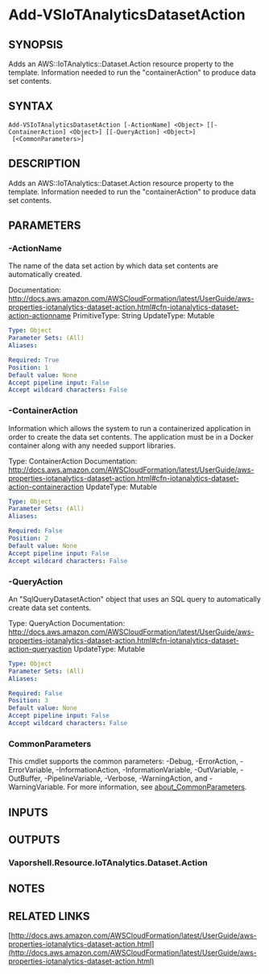 # Add-VSIoTAnalyticsDatasetAction

## SYNOPSIS
Adds an AWS::IoTAnalytics::Dataset.Action resource property to the template.
Information needed to run the "containerAction" to produce data set contents.

## SYNTAX

```
Add-VSIoTAnalyticsDatasetAction [-ActionName] <Object> [[-ContainerAction] <Object>] [[-QueryAction] <Object>]
 [<CommonParameters>]
```

## DESCRIPTION
Adds an AWS::IoTAnalytics::Dataset.Action resource property to the template.
Information needed to run the "containerAction" to produce data set contents.

## PARAMETERS

### -ActionName
The name of the data set action by which data set contents are automatically created.

Documentation: http://docs.aws.amazon.com/AWSCloudFormation/latest/UserGuide/aws-properties-iotanalytics-dataset-action.html#cfn-iotanalytics-dataset-action-actionname
PrimitiveType: String
UpdateType: Mutable

```yaml
Type: Object
Parameter Sets: (All)
Aliases:

Required: True
Position: 1
Default value: None
Accept pipeline input: False
Accept wildcard characters: False
```

### -ContainerAction
Information which allows the system to run a containerized application in order to create the data set contents.
The application must be in a Docker container along with any needed support libraries.

Type: ContainerAction
Documentation: http://docs.aws.amazon.com/AWSCloudFormation/latest/UserGuide/aws-properties-iotanalytics-dataset-action.html#cfn-iotanalytics-dataset-action-containeraction
UpdateType: Mutable

```yaml
Type: Object
Parameter Sets: (All)
Aliases:

Required: False
Position: 2
Default value: None
Accept pipeline input: False
Accept wildcard characters: False
```

### -QueryAction
An "SqlQueryDatasetAction" object that uses an SQL query to automatically create data set contents.

Type: QueryAction
Documentation: http://docs.aws.amazon.com/AWSCloudFormation/latest/UserGuide/aws-properties-iotanalytics-dataset-action.html#cfn-iotanalytics-dataset-action-queryaction
UpdateType: Mutable

```yaml
Type: Object
Parameter Sets: (All)
Aliases:

Required: False
Position: 3
Default value: None
Accept pipeline input: False
Accept wildcard characters: False
```

### CommonParameters
This cmdlet supports the common parameters: -Debug, -ErrorAction, -ErrorVariable, -InformationAction, -InformationVariable, -OutVariable, -OutBuffer, -PipelineVariable, -Verbose, -WarningAction, and -WarningVariable. For more information, see [about_CommonParameters](http://go.microsoft.com/fwlink/?LinkID=113216).

## INPUTS

## OUTPUTS

### Vaporshell.Resource.IoTAnalytics.Dataset.Action
## NOTES

## RELATED LINKS

[http://docs.aws.amazon.com/AWSCloudFormation/latest/UserGuide/aws-properties-iotanalytics-dataset-action.html](http://docs.aws.amazon.com/AWSCloudFormation/latest/UserGuide/aws-properties-iotanalytics-dataset-action.html)

